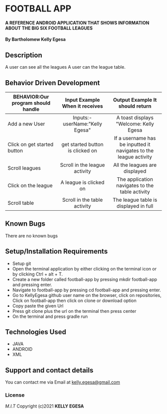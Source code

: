 # FOOTBALL APP

#### A REFERENCE ANDROID APPLICATION THAT SHOWS INFORMATION ABOUT THE BIG SIX FOOTBALL LEAGUES

#### By **Bartholomew Kelly Egesa**

## Description

A user can see all the leagues
A user can the league table.

## Behavior Driven Development

| BEHAVIOR:Our program should handle |                  Input Example When it receives                   |           Output Example It should return           |
| ---------------------------------- | :---------------------------------------------------------------: | :-------------------------------------------------: |
| Add a new User                           |        Inputs:-userName:"Kelly Egesa"|               A toast displays "Welcome: Kelly Egesa              |
| Click on get started button                          |   get started button is clicked on|        If a username has be inputted it navigates to the league activity         |
| Scroll leagues                           |               Scroll in the league activity           |               All the leagues are displayed                 |
|Click on the league                          |   A league is clicked on          |               The application navigates to the table activity           |
|Scroll table                         |              Scroll in the table activity        |               The league table is displayed in full          |

## Known Bugs

There are no known bugs

## Setup/Installation Requirements

- Setup git
- Open the terminal application by either clicking on the terminal icon or by clicking Ctrl + alt + T.
- Create a new folder called football-app by pressing mkdir football-app and pressing enter.
- Navigate to football-app by pressing cd football-app and pressing enter.
- Go to KellyEgesa github user name on the browser, click on repositories, Click on football-app then click on clone or download option
- Copy paste the given Url
- Press git clone plus the url on the terminal then press center
- On the terminal and press gradle run


## Technologies Used

- JAVA
- ANDROID
- XML

## Support and contact details

You can contact me via Email at kelly.egesa@gmail.com

### License

_M.I.T_
Copyright (c)2021 **KELLY EGESA**
